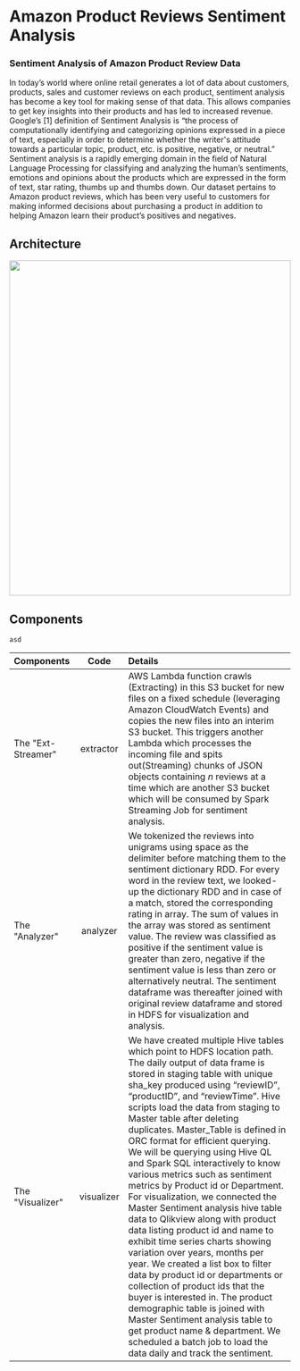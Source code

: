 # Amazon Product Reviews Sentiment Analysis
### Sentiment Analysis of Amazon Product Review Data

In today’s world where online retail generates a lot of data about customers, products, sales and customer reviews on each product, sentiment analysis has become a key tool for making sense of that data. This  allows companies to get key insights into their products and has led to increased revenue. Google’s [1] definition of Sentiment Analysis is “the process of computationally identifying and categorizing opinions expressed in a piece of text, especially in order to determine whether the writer's attitude towards a particular topic, product, etc. is positive, negative, or neutral.” Sentiment analysis is a rapidly emerging domain in the  field  of  Natural  Language Processing for classifying and analyzing the  human’s  sentiments, emotions and opinions  about   the   products   which   are expressed  in  the  form  of  text,  star  rating,  thumbs  up and thumbs  down. Our dataset  pertains to Amazon product reviews, which has been very useful  to customers for making informed decisions about purchasing a product in addition to helping  Amazon learn their product’s positives and negatives.


## Architecture
<img src="https://user-images.githubusercontent.com/12944490/56706666-d2196600-66e3-11e9-9683-022d63600116.png" width="100%" height="600">

## Components

`asd`

| Components           | Code          | Details          |
|:-------------        |:-------------:|:---------------|
| The "Ext-Streamer"   | extractor |AWS Lambda function crawls (Extracting) in this S3 bucket for new files on a fixed schedule (leveraging Amazon CloudWatch Events) and copies the new files into an interim S3 bucket. This triggers another Lambda which processes the incoming file and spits out(Streaming) chunks of JSON objects containing *n* reviews at a time which are another S3 bucket which will be consumed by Spark Streaming Job for sentiment analysis.|
| The "Analyzer"       | analyzer      |We tokenized the reviews into unigrams using space as the delimiter before matching them to the sentiment dictionary RDD. For every word in the review text, we looked-up the dictionary RDD and in case of a match, stored the corresponding rating in array. The sum of values in the array was stored as sentiment value. The review was classified as positive if the sentiment value is greater than zero, negative if the sentiment value is less than zero or alternatively neutral. The sentiment dataframe was thereafter joined with original review dataframe and stored in HDFS for visualization and analysis. |
| The "Visualizer"     | visualizer      |We have created multiple Hive tables which point to HDFS location path. The daily output of data frame is stored in staging table with unique sha_key produced using “reviewID”, “productID”, and “reviewTime”. Hive scripts load the data from staging to Master table after deleting duplicates. Master_Table is defined in ORC format for efficient querying. We will be querying using Hive QL and Spark SQL interactively to know various metrics such as sentiment metrics by Product id or Department. For visualization, we connected the Master Sentiment analysis hive table data to Qlikview along with product data listing product id and name to exhibit time series charts showing variation over years, months per year. We created a list box to filter data by product id or departments or collection of product ids that the buyer is interested in. The product demographic table is joined with Master Sentiment analysis table to get product name & department. We scheduled a batch job to load the data daily and track the sentiment.|
